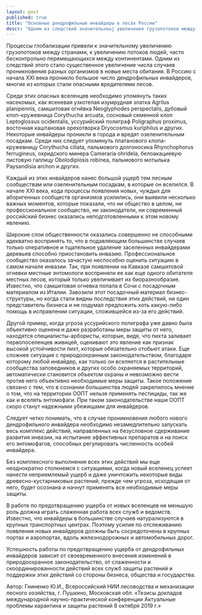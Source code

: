 ```yaml
---
layout: post
published: true
title: "Основные дендрофильные инвайдеры в лесах России"
descr: "Одним из следствий значительноuj увеличения грузопотоков между странами стало существенное увеличение числа случаев проникновения разных организмов в новые места обитания. В Россию с начала XXI века проникло большое число дендрофильных инвайдеров, многие из которых стали опасными вредителями лесов."
---
```


Процессы глобализации привели к значительному увеличению грузопотоков между странами, к увеличению потоков людей, часто бесконтрольно перемещающихся между континентами. Одним из следствий этого стало существенное увеличение числа случаев проникновения разных организмов в новые места обитания. В Россию с начала XXI века проникло большое число дендрофильных инвайдеров, многие из которых стали опасными вредителями лесов.

Среди этих опасных вселенцев необходимо упомянуть таких насекомых, как ясеневая узкотелая изумрудная златка Agrilus planipennis, самшитовая огнёвка Neoglyphodes perspectalis, дубовый клоп-кружевница Corythucha arcuata, сосновый семенной клоп Leptoglossus ocidentalis, уссурийский полиграф Poligraphus proximus, восточная каштановая орехотворка Dryocosmus kuriphilus и других. Некоторые инвайдеры проникли в города и вредят озеленительным посадкам. Среди них следует упомянуть платанового клопа-кружевницу Corythucha ciliata, пальмового долгоносика Rhynchophorus ferrugineus, охридского минера Cameraria ohridela, белоакациевую листовую галлицу Obolodiplosis robinea, пальмового мотылька Paysandisia archon и других.

Каждый из этих инвайдеров нанес большой ущерб тем лесным сообществам или озеленительным посадкам, в которые он вселился. В начале XXI века, кода процессы появления новых, чуждых для аборигенных сообществ организмов усилились, они выявили несколько важных моментов, которые показали, что ни общество в целом, ни профессиональное сообщество, ни законодатели, ни современный российский бизнес оказались неподготовленными к этом новому явлению.

Широкие слои общественности оказались совершенно не способными адекватно воспринять то, что в подавляющем большинстве случаев только оперативное и тщательное удаление заселенных инвайдерами деревьев способно приостановить инвазию. Профессиональное сообщество оказалось зачастую неспособно оценить ситуацию в самом начале инвазии. Так, при появлении на Кавказе самшитовой огневки местные энтомологи восприняли ее как еще одного обитателя местных лесов, который только увеличивает их биоразнообразие. Известно, что самшитовая огневка попала в Сочи с посадочным материалом из Италии. Завозили этот посадочный материал бизнес-структуры, но когда стали видны последствия этих действий, ни один представитель бизнеса и не подумал предложить хоть какую-либо помощь в исправлении ситуации, сложившейся из-за его действий.

Другой пример, когда угроза уссурийского полиграфа уже давно была объективно оценена и даже разработаны меры защиты от него, находятся специалисты-арбористы, которые, видя, что пихта заливает первопоселенцев живицей, оценивают это явление как признак высокой устойчивости пихт, которые обязательно отобьют атаки. Еще сложнее ситуация с природоохранным законодательством, благодаря которому любой инвайдер, как только он вселяется в растительные сообщества заповедников и других особо охраняемых территорий, автоматически становится объектом охраны и невозможно вести против него объективно необходимые меры защиты. Такое положение связано с тем, что в сознании большинства людей закрепилось мнение о том, что на территории ООПТ нельзя применять пестициды, так же как и вселять энтомофаги. При таком законодательстве наши ООПТ скоро станут надежными убежищами для инвайдеров.

Следует четко понимать, что в случае проникновения любого нового дендрофильного инвайдера необходимо незамедлительно запускать весь комплекс действий, направленных на безусловное сдерживание развития инвазии, на испытание эффективных препаратов и на поиск его энтомофагов, способных регулировать численность особей инвайдера.

Без комплексного выполнения всех этих действий мы еще неоднократно столкнемся с ситуациями, когда новый вселенец успеет нанести неприемлемый ущерб и даже уничтожить некоторые виды древесно-кустарниковых растений, прежде чем угроза, исходящая от него, будет осознана и начнут применять все необходимые меры защиты.

В работе по предотвращению ущерба от новых вселенцев не меньшую роль должна играть слаженная работа всех служб и ведомств. Известно, что инвайдеры в большинстве случаев натурализуются в крупных транспортных центрах. Поэтому усилия по отслеживанию появления новых инвайдеров должны быть сосредоточены в крупных портах и аэропортах, вдоль железнодорожных и автомобильных дорог.

Успешность работы по предотвращению ущерба от дендрофильных инвайдеров зависит от своевременного внесения изменений в природоохранное законодательство, от слаженности и скоординированности действий всех служб защиты растений и поддержки этих действий со стороны бизнеса, общества и государства.

Автор: Гниненко Ю.И., Всероссийский НИИ лесоводства и механизации лесного хозяйства, г. Пушкино, Московская обл.
«Тезисы докладов  международной научно-практической конференции Актуальные проблемы  карантина и защиты растений 8 октября 2019 г.»
